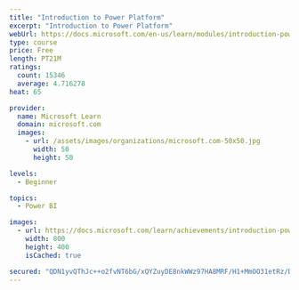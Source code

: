 ```yaml
---
title: "Introduction to Power Platform"
excerpt: "Introduction to Power Platform"
webUrl: https://docs.microsoft.com/en-us/learn/modules/introduction-power-platform/
type: course
price: Free
length: PT21M
ratings:
  count: 15346
  average: 4.716278
heat: 65

provider:
  name: Microsoft Learn
  domain: microsoft.com
  images:
    - url: /assets/images/organizations/microsoft.com-50x50.jpg
      width: 50
      height: 50

levels:
  - Beginner

topics:
  - Power BI

images:
  - url: https://docs.microsoft.com/learn/achievements/introduction-power-platform-social.png
    width: 800
    height: 400
    isCached: true

secured: "QDN1yvQThJc++o2fvNT6bG/xQYZuyDE8nkWWz97HA8MRF/H1+MmOO31etRz/DvjAxNBllmSGgCMfE2HCFbLlrcwKhzNbwn4zQOnKyfTECGIn0XPTtuitHg+tLF7K3u6DgQSuhhHG7VBawI4/iEkl0EdmHPlqU5sL/KfKQoqoap5ozSW0gzNUV5O0Sura6G6SECacPL9PQj1+k+pMzsfVbYZsOErLoEr7+glNEbQAcRiN0KTXG1JnFX+Uw5aDiLUj9I/4tJwtERJE3LhQRTxOW7KkGUac4f76zBBeOEaXzmyzVG1HBfQgV7/7FxaPNli0vpQ6ip5FXj3QH3zV5VJ4EnQ775bqleJrUZejBVy94YrZ2uqj01gIi1YlTYzXtAY+kowUjbuClwRnVxVgOF8yYTIdl6wC8hwGk/NZxrVUfr369yVLK6M0PXFGxdRg+9WA;pyqxYjUKSuFlwyTvnGv1rA=="
---
```


